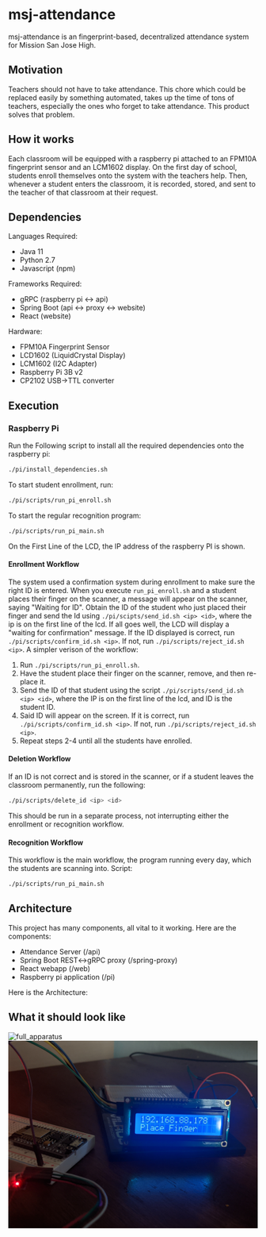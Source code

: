 # msj-attendance
msj-attendance is an fingerprint-based, decentralized attendance system for Mission San Jose High. 

## Motivation
Teachers should not have to take attendance. This chore which could be replaced easily by something automated, takes up the time of tons of teachers, especially the ones who forget to take attendance. This product solves that problem.

## How it works
Each classroom will be equipped with a raspberry pi attached to an FPM10A fingerprint sensor and an LCM1602 display. On the first day of school, students enroll themselves onto the system with the teachers help. Then, whenever a student enters the classroom, it is recorded, stored, and sent to the teacher of that classroom at their request.

## Dependencies
Languages Required:
 - Java 11
 - Python 2.7
 - Javascript (npm)
 
Frameworks Required:
- gRPC (raspberry pi <-> api)
- Spring Boot (api <-> proxy <-> website)
- React (website)

Hardware:
- FPM10A Fingerprint Sensor
- LCD1602 (LiquidCrystal Display)
- LCM1602 (I2C Adapter)
- Raspberry Pi 3B v2
- CP2102 USB->TTL converter
## Execution
### Raspberry Pi
Run the Following script to install all the required dependencies onto the raspberry pi:
```bash
./pi/install_dependencies.sh
```
To start student enrollment, run:
```bash
./pi/scripts/run_pi_enroll.sh
```
To start the regular recognition program:
```bash
./pi/scripts/run_pi_main.sh
```
On the First Line of the LCD, the IP address of the raspberry PI is shown.
#### Enrollment Workflow
The system used a confirmation system during enrollment to make sure the right ID is entered. When you execute `run_pi_enroll.sh` and a student places their finger on the scanner, a message will appear on the scanner, saying "Waiting for ID". Obtain the ID of the student who just placed their finger and send the Id using `./pi/scipts/send_id.sh <ip> <id>`, where the ip is on the first line of the lcd. If all goes well, the LCD will display a "waiting for confirmation" message. If the ID displayed is correct, run `./pi/scripts/confirm_id.sh <ip>`. If not, run `./pi/scripts/reject_id.sh <ip>`. A simpler verison of the workflow:
 1) Run `./pi/scripts/run_pi_enroll.sh`.
 2) Have the student place their finger on the scanner, remove, and then re-place it.
 3) Send the ID of that student using the script `./pi/scripts/send_id.sh <ip> <id>`, where the IP is on the first line of the lcd, and ID is the student ID.
 4) Said ID will appear on the screen. If it is correct, run `./pi/scripts/confirm_id.sh <ip>`. If not, run `./pi/scripts/reject_id.sh <ip>`.
 5) Repeat steps 2-4 until all the students have enrolled.
 #### Deletion Workflow
 If an ID is not correct and is stored in the scanner, or if a student leaves the classroom permanently, run the following:
 ```bash
 ./pi/scripts/delete_id <ip> <id>
 ```
 This should be run in a separate process, not interrupting either the enrollment or recognition workflow.
 #### Recognition Workflow
 This workflow is the main workflow, the program running every day, which the students are scanning into. Script: 
 ```bash
 ./pi/scripts/run_pi_main.sh
 ```
## Architecture
This project has many components, all vital to it working. Here are the components:
- Attendance Server (/api)
- Spring Boot REST<->gRPC proxy (/spring-proxy)
- React webapp (/web)
- Raspberry pi application (/pi)

Here is the Architecture:
## What it should look like
![full_apparatus](https://github.com/adiprerepa/msj-attendance/blob/master/docs/full_scanner_apparatus.jpg)
![lcd_ip](https://github.com/adiprerepa/msj-attendance/blob/master/docs/lcd_interface.jpg)
